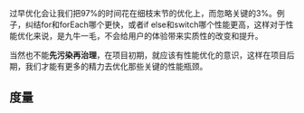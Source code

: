 过早优化会让我们把97%的时间花在细枝末节的优化上，而忽略关键的3%。例子，纠结for和forEach哪个更快，或者if else和switch哪个性能更高，这样对于性能优化来说，是九牛一毛，不会给用户的体验带来实质性的改变和提升。

当然也不能**先污染再治理**，在项目初期，就应该有性能优化的意识，这样在项目后期，我们才能有更多的精力去优化那些关键的性能瓶颈。


## 度量